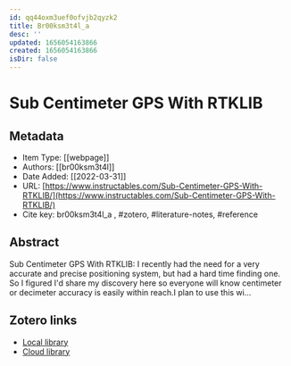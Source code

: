 ```yaml
---
id: qq44oxm3uef0ofvjb2qyzk2
title: Br00ksm3t4l_a
desc: ''
updated: 1656054163866
created: 1656054163866
isDir: false
---
```

# Sub Centimeter GPS With RTKLIB

## Metadata

* Item Type: [[webpage]]
* Authors: [[br00ksm3t4l]]
* Date Added: [[2022-03-31]]
* URL: [https://www.instructables.com/Sub-Centimeter-GPS-With-RTKLIB/](https://www.instructables.com/Sub-Centimeter-GPS-With-RTKLIB/)
* Cite key: br00ksm3t4l_a
, #zotero, #literature-notes, #reference

## Abstract

Sub Centimeter GPS With RTKLIB: I recently had the need for a very accurate and precise positioning system, but had a hard time finding one. So I figured I'd share my discovery here so everyone will know centimeter or decimeter accuracy is easily within reach.I plan to use this wi…


##  Zotero links
* [Local library](zotero://select/items/3_6VREMH9C)
* [Cloud library](http://zotero.org/groups/4613367/items/6VREMH9C)

